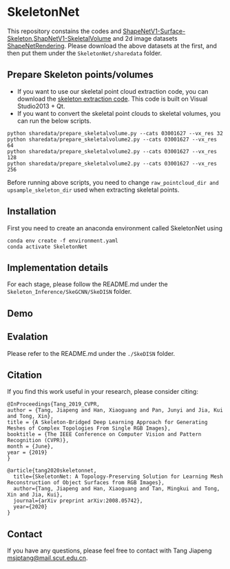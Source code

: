 # SkeletonNet

This repository constains the codes and [ShapeNetV1-Surface-Skeleton](https://drive.google.com/file/d/1FlXiWFuBbryyNvyH07kGGl9WlmuYPVAP/view?usp=sharing),[ShapNetV1-SkeletalVolume](https://drive.google.com/file/d/1gmT6wF-wLYoa_CWfNsPYd0QtwW0V9NqB/view?usp=sharing) and 2d image datasets [ShapeNetRendering](http://cvgl.stanford.edu/data2/ShapeNetRendering.tgz).
Please download the above datasets at the first,  and then put them under the ```SkeletonNet/sharedata``` folder.

## Prepare Skeleton points/volumes

* If you want to use our skeletal point cloud extraction code, you can download the [skeleton extraction code](https://drive.google.com/file/d/1SGL8LJl1kgtUzM8_COwMMo-SzCPSpNLz/view?usp=sharing). This code is built on Visual Studio2013 + Qt. 
* If you want to convert the skeletal point clouds to skeletal volumes, you can run the below scripts.

```shell 
python sharedata/prepare_skeletalvolume.py --cats 03001627 --vx_res 32
python sharedata/prepare_skeletalvolume2.py --cats 03001627 --vx_res 64
python sharedata/prepare_skeletalvolume2.py --cats 03001627 --vx_res 128
python sharedata/prepare_skeletalvolume2.py --cats 03001627 --vx_res 256
```

Before running above scripts, you need to change ```raw_pointcloud_dir and upsample_skeleton_dir``` used when extracting skeletal points.

## Installation

First you need to create an anaconda environment called SkeletonNet using
```shell
conda env create -f environment.yaml
conda activate SkeletonNet
```

## Implementation details

For each stage, please follow the README.md under the ```Skeleton_Inference/SkeGCNN/SkeDISN``` folder.


## Demo



## Evalation 

Please refer to the README.md under the ```./SkeDISN``` folder.

## Citation
If you find this work useful in your research, please consider citing:
```shell
@InProceedings{Tang_2019_CVPR,
author = {Tang, Jiapeng and Han, Xiaoguang and Pan, Junyi and Jia, Kui and Tong, Xin},
title = {A Skeleton-Bridged Deep Learning Approach for Generating Meshes of Complex Topologies From Single RGB Images},
booktitle = {The IEEE Conference on Computer Vision and Pattern Recognition (CVPR)},
month = {June},
year = {2019}
}

@article{tang2020skeletonnet,
  title={SkeletonNet: A Topology-Preserving Solution for Learning Mesh Reconstruction of Object Surfaces from RGB Images},
  author={Tang, Jiapeng and Han, Xiaoguang and Tan, Mingkui and Tong, Xin and Jia, Kui},
  journal={arXiv preprint arXiv:2008.05742},
  year={2020}
}
```

## Contact 
If you have any questions,  please feel free to contact with Tang Jiapeng msjptang@mail.scut.edu.cn.